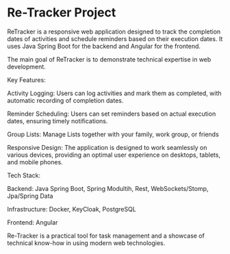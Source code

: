 # Re-Tracker Project

ReTracker is a responsive web application designed to track the completion dates of activities and schedule reminders based on their execution dates. It uses Java Spring Boot for the backend and Angular for the frontend.

The main goal of ReTracker is to demonstrate technical expertise in web development.

Key Features:

Activity Logging: Users can log activities and mark them as completed, with automatic recording of completion dates.

Reminder Scheduling: Users can set reminders based on actual execution dates, ensuring timely notifications.

Group Lists: Manage Lists together with your family, work group, or friends

Responsive Design: The application is designed to work seamlessly on various devices, providing an optimal user experience on desktops, tablets, and mobile phones.

Tech Stack:


Backend: Java Spring Boot, Spring Modultih, Rest, WebSockets/Stomp, Jpa/Spring Data

Infrastructure: Docker, KeyCloak, PostgreSQL

Frontend: Angular

Re-Tracker is a practical tool for task management and a showcase of technical know-how in using modern web technologies.
